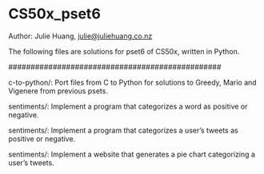 # CS50x_pset6
Author: Julie Huang, julie@juliehuang.co.nz

The following files are solutions for pset6 of CS50x, written in Python.

################################################

c-to-python/: Port files from C to Python for solutions to Greedy, Mario and Vigenere from previous psets.

sentiments/: Implement a program that categorizes a word as positive or negative.

sentiments/: Implement a program that categorizes a user’s tweets as positive or negative.

sentiments/: Implement a website that generates a pie chart categorizing a user’s tweets.

